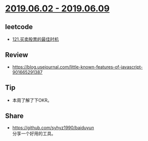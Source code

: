 # [2019.06.02 - 2019.06.09](https://github.com/vjudge/ARTS/blob/master/2019/第0008周.md)

## leetcode
* [121.买卖股票的最佳时机](https://github.com/vjudge/leetcode/tree/master/121.买卖股票的最佳时机)

## Review
* https://blog.usejournal.com/little-known-features-of-javascript-901665291387

## Tip
* 本周了解了下OKR。

## Share
* https://github.com/syhyz1990/baiduyun  
分享一个好用的工具。
